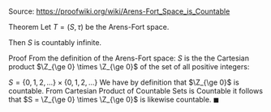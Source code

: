 # 

Source: https://proofwiki.org/wiki/Arens-Fort_Space_is_Countable

Theorem
Let $T = \left({S, \tau}\right)$ be the Arens-Fort space.

Then $S$ is countably infinite.


Proof
From the definition of the Arens-Fort space:
$S$ is the the Cartesian product $\Z_{\ge 0} \times \Z_{\ge 0}$ of the set of all positive integers:

$S = \left\{{0, 1, 2, \ldots}\right\} \times \left\{{0, 1, 2, \ldots}\right\}$
We have by definition that $\Z_{\ge 0}$ is countable.
From Cartesian Product of Countable Sets is Countable it follows that $S = \Z_{\ge 0} \times \Z_{\ge 0}$ is likewise countable.
$\blacksquare$





